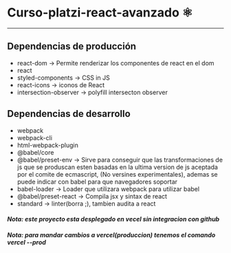 # Curso-platzi-react-avanzado ⚛️
---
## Dependencias de producción
- react-dom               -> Permite renderizar los componentes de react en el dom
- react
- styled-components       -> CSS in JS
- react-icons              -> iconos de React
- intersection-observer   -> polyfill intersecton observer

## Dependencias de desarrollo
- webpack
- webpack-cli
- html-webpack-plugin
- @babel/core
- @babel/preset-env       -> Sirve para conseguir que las transformaciones de js que se produscan esten basadas en la ultima version de js aceptada por el comite de ecmascript, (No versines experimentales), ademas se puede indicar con babel para que navegadores soportar
- babel-loader            -> Loader que utilizara webpack para utilizar babel 
- @babel/preset-react     -> Compila	jsx y sintax de react
- standard                -> linter(borra ;), tambien audita a react

#### *Nota: este proyecto esta desplegado en vecel sin integracion con github*
#### *Nota: para mandar cambios a vercel(produccion) tenemos el comando vercel --prod*

